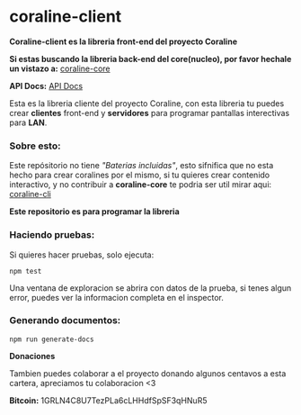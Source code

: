 # coraline-client

**Coraline-client es la libreria front-end del proyecto Coraline**

**Si estas buscando la libreria back-end del core(nucleo), por favor hechale un vistazo a:**  [coraline-core](https://github.com/CamiloTD/coraline-core)

**API Docs:**  [API Docs](https://camilotd.github.io/coraline-client)

Esta es la libreria cliente del proyecto Coraline, con esta libreria tu puedes crear **clientes** front-end y **servidores** para programar pantallas interectivas para **LAN**.


### Sobre esto:
Este repósitorio no tiene *"Baterias incluidas"*, esto sifnifica que no esta hecho para crear coralines por el mismo, si tu quieres crear contenido interactivo, y no contribuir a **coraline-core** te podria ser util mirar aqui: [coraline-cli](https://github.com/CamiloTD/coraline-cli)

**Este repositorio es para programar la libreria**


### Haciendo pruebas:
Si quieres hacer pruebas, solo ejecuta:
```batch
npm test
```

Una ventana de exploracion se abrira con datos de la prueba, si tenes algun error, puedes ver la informacion completa en el inspector.

### Generando documentos:

```
npm run generate-docs
```

**Donaciones**

Tambien puedes colaborar a el proyecto donando algunos centavos a esta cartera, apreciamos tu colaboracion <3

**Bitcoin:** 1GRLN4C8U7TezPLa6cLHHdfSpSF3qHNuR5
